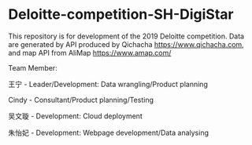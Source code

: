 # Deloitte-competition-SH-DigiStar
This repository is for development of the 2019 Deloitte competition.
Data are generated by API produced by Qichacha https://www.qichacha.com, and map API from AliMap https://www.amap.com/

Team Member:

王宁 - Leader/Development: Data wrangling/Product planning

Cindy - Consultant/Product planning/Testing

吴文璇 - Development: Cloud deployment

朱怡妃 - Development: Webpage development/Data analysing
